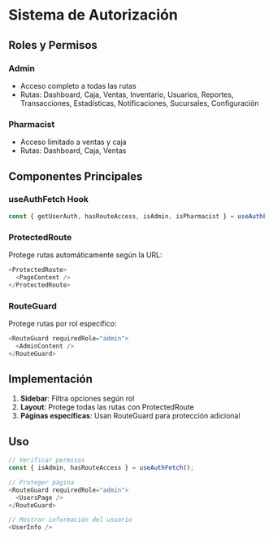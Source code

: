 # Sistema de Autorización

## Roles y Permisos

### Admin

- Acceso completo a todas las rutas
- Rutas: Dashboard, Caja, Ventas, Inventario, Usuarios, Reportes, Transacciones, Estadísticas, Notificaciones, Sucursales, Configuración

### Pharmacist

- Acceso limitado a ventas y caja
- Rutas: Dashboard, Caja, Ventas

## Componentes Principales

### useAuthFetch Hook

```typescript
const { getUserAuth, hasRouteAccess, isAdmin, isPharmacist } = useAuthFetch();
```

### ProtectedRoute

Protege rutas automáticamente según la URL:

```typescript
<ProtectedRoute>
  <PageContent />
</ProtectedRoute>
```

### RouteGuard

Protege rutas por rol específico:

```typescript
<RouteGuard requiredRole="admin">
  <AdminContent />
</RouteGuard>
```

## Implementación

1. **Sidebar**: Filtra opciones según rol
2. **Layout**: Protege todas las rutas con ProtectedRoute
3. **Páginas específicas**: Usan RouteGuard para protección adicional

## Uso

```typescript
// Verificar permisos
const { isAdmin, hasRouteAccess } = useAuthFetch();

// Proteger página
<RouteGuard requiredRole="admin">
  <UsersPage />
</RouteGuard>

// Mostrar información del usuario
<UserInfo />
```
